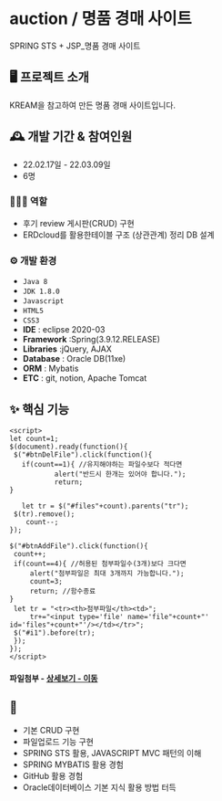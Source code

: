 # auction / 명품 경매 사이트
SPRING STS + JSP_명품 경매 사이트

## 🖥️ 프로젝트 소개
KREAM을 참고하여 만든 명품 경매 사이트입니다.
<br>

## 🕰️ 개발 기간 & 참여인원
* 22.02.17일 - 22.03.09일
* 6명

### 🧑‍🤝‍🧑 역할
 - 후기 review 게시판(CRUD) 구현
 - ERDcloud를 활용한테이블 구조 (상관관계) 정리 DB 설계

### ⚙️ 개발 환경
- `Java 8`
- `JDK 1.8.0`
- `Javascript`
- `HTML5`
- `CSS3`
- **IDE** : eclipse 2020-03
- **Framework** :Spring(3.9.12.RELEASE)
- **Libraries** :jQuery, AJAX
- **Database** : Oracle DB(11xe)
- **ORM** : Mybatis
- **ETC** : git, notion, Apache Tomcat

## ✨ 핵심 기능
```
<script>
let count=1; 
$(document).ready(function(){
 $("#btnDelFile").click(function(){ 
   if(count==1){ //유지해야하는 파일수보다 적다면
           alert("반드시 한개는 있어야 합니다.");
           return;
}
		   	
   let tr = $("#files"+count).parents("tr");
 $(tr).remove();
    count--; 
});
		   
$("#btnAddFile").click(function(){ 
 count++;
 if(count==4){ //허용된 첨부파일수(3개)보다 크다면
     alert("첨부파일은 최대 3개까지 가능합니다.");
     count=3;
     return; //함수종료
}
 let tr = "<tr><th>첨부파일</th><td>";
     tr+="<input type='file' name='file"+count+"' id='files"+count+"'/></td></tr>";
 $("#i1").before(tr);	
 });
});
</script>
```
#### 파일첨부 - <a href="https://github.com/coding8ruler/auction/blob/main/auction/src/main/webapp/WEB-INF/views/review/addForm.jsp" >상세보기 - 이동</a>

## 📌 
- 기본 CRUD 구현
- 파일업로드 기능 구현
- SPRING STS 활용, JAVASCRIPT MVC 패턴의 이해
- SPRING MYBATIS 활용 경험
- GitHub 활용 경험
- Oracle데이터베이스 기본 지식 활용 방법 터득
